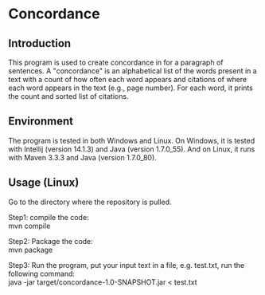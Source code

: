# Concordance

## Introduction
This program is used to create concordance in for a paragraph of sentences. A "concordance" is an alphabetical list of the words present in a text with a count of how often each word appears and citations of where each word appears in the text (e.g., page number). For each word, it prints the count and sorted list of citations. 

## Environment
The program is tested in both Windows and Linux. On Windows, it is tested with Intellij (version 14.1.3) and Java (version 1.7.0_55). And on Linux, it runs with Maven 3.3.3 and Java (version 1.7.0_80). 

## Usage (Linux)
Go to the directory where the repository is pulled.

Step1: compile the code: <br/>
mvn compile

Step2: Package the code:<br/>
mvn package

Step3: Run the program, put your input text in a file, e.g. test.txt, run the following command:<br/>
java -jar target/concordance-1.0-SNAPSHOT.jar < test.txt
